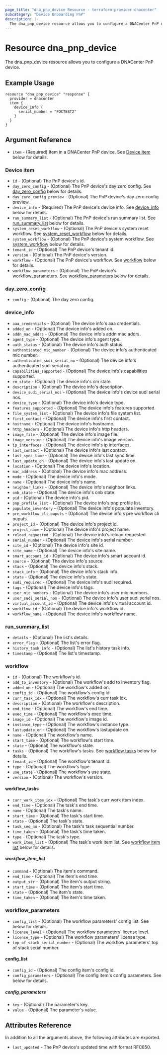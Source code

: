 ```yaml
---
page_title: "dna_pnp_device Resource - terraform-provider-dnacenter"
subcategory: "Device Onboarding PnP"
description: |-
  The dna_pnp_device resource allows you to configure a DNACenter PnP device.
---
```


# Resource dna_pnp_device

The dna_pnp_device resource allows you to configure a DNACenter PnP device.

## Example Usage

```hcl
resource "dna_pnp_device" "response" {
  provider = dnacenter
  item {
    device_info {
      serial_number = "FOCTEST2"
    }
  }
}
```

## Argument Reference

- `item` - (Required) Item in a DNACenter PnP device. See [Device item](#device-item) below for details.

### Device item

- `id` - (Optional) The PnP device's id.
- `day_zero_config` - (Optional) The PnP device's day zero config. See [day_zero_config](#day_zero_config) below for details.
- `day_zero_config_preview` - (Optional) The PnP device's day zero config preview.
- `device_info` - (Required) The PnP device's device info. See [device_info](#device_info) below for details.
- `run_summary_list` - (Optional) The PnP device's run summary list. See [run_summary_list](#run_summary_list) below for details.
- `system_reset_workflow` - (Optional) The PnP device's system reset workflow. See [system_reset_workflow](#workflow) below for details.
- `system_workflow` - (Optional) The PnP device's system workflow. See [system_workflow](#workflow) below for details.
- `tenant_id` - (Optional) The PnP device's tenant id.
- `version` - (Optional) The PnP device's version.
- `workflow` - (Optional) The PnP device's workflow. See [workflow](#workflow) below for details.
- `workflow_parameters` - (Optional) The PnP device's workflow_parameters. See [workflow_parameters](#workflow_parameters) below for details.

### day_zero_config

- `config` - (Optional) The day zero config.

### device_info

- `aaa_credentials` - (Optional) The device info's aaa credentials.
- `added_on` - (Optional) The device info's added on.
- `addn_mac_addrs` - (Optional) The device info's addn mac addrs.
- `agent_type` - (Optional) The device info's agent type.
- `auth_status` - (Optional) The device info's auth status.
- `authenticated_mic_number` - (Optional) The device info's authenticated mic number.
- `authenticated_sudi_serial_no` - (Optional) The device info's authenticated sudi serial no.
- `capabilities_supported` - (Optional) The device info's capabilities supported.
- `cm_state` - (Optional) The device info's cm state.
- `description` - (Optional) The device info's description.
- `device_sudi_serial_nos` - (Optional) The device info's device sudi serial nos.
- `device_type` - (Optional) The device info's device type.
- `features_supported` - (Optional) The device info's features supported.
- `file_system_list` - (Optional) The device info's file system list.
- `first_contact` - (Optional) The device info's first contact.
- `hostname` - (Optional) The device info's hostname.
- `http_headers` - (Optional) The device info's http headers.
- `image_file` - (Optional) The device info's image file.
- `image_version` - (Optional) The device info's image version.
- `ip_interfaces` - (Optional) The device info's ip interfaces.
- `last_contact` - (Optional) The device info's last contact.
- `last_sync_time` - (Optional) The device info's last sync time.
- `last_update_on` - (Optional) The device info's last update on.
- `location` - (Optional) The device info's location.
- `mac_address` - (Optional) The device info's mac address.
- `mode` - (Optional) The device info's mode.
- `name` - (Optional) The device info's name.
- `neighbor_links` - (Optional) The device info's neighbor links.
- `onb_state` - (Optional) The device info's onb state.
- `pid` - (Optional) The device info's pid.
- `pnp_profile_list` - (Optional) The device info's pnp profile list.
- `populate_inventory` - (Optional) The device info's populate inventory.
- `pre_workflow_cli_ouputs` - (Optional) The device info's pre workflow cli ouputs.
- `project_id` - (Optional) The device info's project id.
- `project_name` - (Optional) The device info's project name.
- `reload_requested` - (Optional) The device info's reload requested.
- `serial_number` - (Optional) The device info's serial number.
- `site_id` - (Optional) The device info's site id.
- `site_name` - (Optional) The device info's site name.
- `smart_account_id` - (Optional) The device info's smart account id.
- `source` - (Optional) The device info's source.
- `stack` - (Optional) The device info's stack.
- `stack_info` - (Optional) The device info's stack info.
- `state` - (Optional) The device info's state.
- `sudi_required` - (Optional) The device info's sudi required.
- `tags` - (Optional) The device info's tags.
- `user_mic_numbers` - (Optional) The device info's user mic numbers.
- `user_sudi_serial_nos` - (Optional) The device info's user sudi serial nos.
- `virtual_account_id` - (Optional) The device info's virtual account id.
- `workflow_id` - (Optional) The device info's workflow id.
- `workflow_name` - (Optional) The device info's workflow name.

### run_summary_list

- `details` - (Optional) The list's details.
- `error_flag` - (Optional) The list's error flag.
- `history_task_info` - (Optional) The list's history task info.
- `timestamp` - (Optional) The list's timestamp.

### workflow

- `id` - (Optional) The workflow's id.
- `add_to_inventory` - (Optional) The workflow's add to inventory flag.
- `added_on` - (Optional) The workflow's added on.
- `config_id` - (Optional) The workflow's config id.
- `curr_task_idx` - (Optional) The workflow's curr task idx.
- `description` - (Optional) The workflow's description.
- `end_time` - (Optional) The workflow's end time.
- `exec_time` - (Optional) The workflow's exec time.
- `image_id` - (Optional) The workflow's image id.
- `instance_type` - (Optional) The workflow's instance type.
- `lastupdate_on` - (Optional) The workflow's lastupdate on.
- `name` - (Optional) The workflow's name.
- `start_time` - (Optional) The workflow's start time.
- `state` - (Optional) The workflow's state.
- `tasks` - (Optional) The workflow's tasks. See [workflow tasks](#workflow_tasks) below for details.
- `tenant_id` - (Optional) The workflow's tenant id.
- `type` - (Optional) The workflow's type.
- `use_state` - (Optional) The workflow's use state.
- `version` - (Optional) The workflow's version.

#### workflow_tasks

- `curr_work_item_idx` - (Optional) The task's curr work item index.
- `end_time` - (Optional) The task's end time.
- `name` - (Optional) The task's name.
- `start_time` - (Optional) The task's start time.
- `state` - (Optional) The task's state.
- `task_seq_no` - (Optional) The task's task sequential number.
- `time_taken` - (Optional) The task's time taken.
- `type` - (Optional) The task's type.
- `work_item_list` - (Optional) The task's work item list. See [workflow item list](#workflow_item_list) below for details.

##### workflow_item_list

- `command` - (Optional) The item's command.
- `end_time` - (Optional) The item's end time.
- `output_str` - (Optional) The item's output string.
- `start_time` - (Optional) The item's start time.
- `state` - (Optional) The item's state.
- `time_taken` - (Optional) The item's time taken.

### workflow_parameters

- `config_list` - (Optional) The workflow parameters' config list. See below for details.
- `license_level` - (Optional) The workflow parameters' license level.
- `license_type` - (Optional) The workflow parameters' license type.
- `top_of_stack_serial_number` - (Optional) The workflow parameters' top of stack serial number.

#### config_list

- `config_id` - (Optional) The config item's config id.
- `config_parameters` - (Optional) The config item's config parameters. See below for details.

##### config_parameters

- `key` - (Optional) The parameter's key.
- `value` - (Optional) The parameter's value.

## Attributes Reference

In addition to all the arguments above, the following attributes are exported.

- `last_updated` - The PnP device's updated time with format RFC850.
